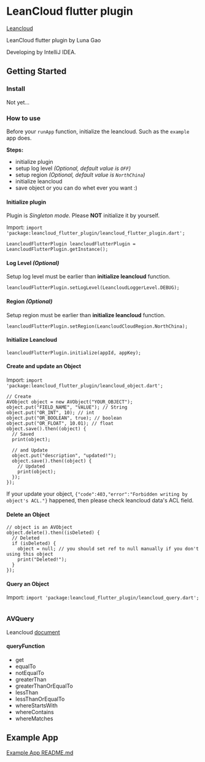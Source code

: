 # LeanCloud flutter plugin

[Leancloud](https://leancloud.cn/)

LeanCloud flutter plugin by Luna Gao

Developing by IntelliJ IDEA.

## Getting Started

### Install

Not yet...

### How to use
Before your `runApp` function, initialize the leancloud. Such as the `example` app does.

**Steps:** 
* initialize plugin
* setup log level *(Optional, default value is `OFF`)*
* setup region *(Optional, default value is `NorthChina`)*
* initialize leancloud
* save object or you can do whet ever you want :)

#### Initialize plugin
Plugin is *Singleton mode*. Please **NOT** initialize it by yourself.

Import: `import 'package:leancloud_flutter_plugin/leancloud_flutter_plugin.dart';`

```
LeancloudFlutterPlugin leancloudFlutterPlugin = LeancloudFlutterPlugin.getInstance();
```
#### Log Level *(Optional)*
Setup log level must be earlier than **initialize leancloud** function.
```
leancloudFlutterPlugin.setLogLevel(LeancloudLoggerLevel.DEBUG);
```
#### Region *(Optional)*
Setup region must be earlier than **initialize leancloud** function.
```
leancloudFlutterPlugin.setRegion(LeancloudCloudRegion.NorthChina);
```
#### Initialize Leancloud
```
leancloudFlutterPlugin.initialize(appId, appKey);
```
#### Create and update an Object
Import: `import 'package:leancloud_flutter_plugin/leancloud_object.dart';`

```
// Create
AVObject object = new AVObject("YOUR_OBJECT");
object.put("FIELD_NAME", "VALUE"); // String
object.put("OR_INT", 10); // int
object.put("OR_BOOLEAN", true); // boolean
object.put("OR_FLOAT", 10.01); // float
object.save().then((object) {
  // Saved
  print(object);
  
  // and Update
  object.put("description", "updated!");
  object.save().then((object) {
    // Updated
    print(object);
  });
});

```
If your update your object, `{"code":403,"error":"Forbidden writing by object's ACL."}` happened, 
then please check leancloud data's ACL field. 

#### Delete an Object
```
// object is an AVObject
object.delete().then((isDeleted) {
  // Deleted
  if (isDeleted) {
    object = null; // you should set ref to null manually if you don't using this object
    print("Deleted!");
  }
});

```

#### Query an Object
Import: `import 'package:leancloud_flutter_plugin/leancloud_query.dart';`
```

```

### AVQuery
Leancloud [document](https://github.com/leancloud/java-sdk-all/wiki/1.%E5%AD%98%E5%82%A8-3-AVQuery)
#### queryFunction
* get
* equalTo
* notEqualTo
* greaterThan
* greaterThanOrEqualTo
* lessThan
* lessThanOrEqualTo
* whereStartsWith
* whereContains
* whereMatches

## Example App

[Example App README.md](https://github.com/LunaGao/leancloud_flutter_plugin/blob/master/example/README.md)


